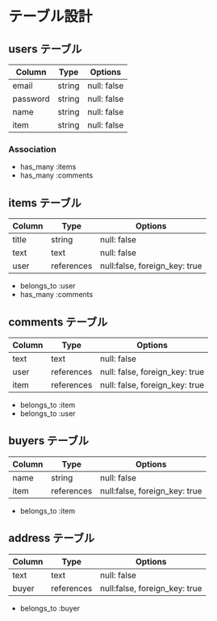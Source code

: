 # テーブル設計

## users テーブル

| Column   | Type   | Options     |
| -------- | ------ | ----------- |
| email    | string | null: false |
| password | string | null: false |
| name     | string | null: false |
| item     | string | null: false |

### Association

- has_many :items
- has_many :comments

## items テーブル

| Column    | Type       | Options     |
| ------    | ---------- | ----------- |
| title     | string     | null: false |
| text      | text       | null: false |
|user       | references | null:false, foreign_key: true |

- belongs_to :user
- has_many :comments


## comments テーブル

| Column   | Type       | Options                        |
| -------  | ---------- | ------------------------------ |
| text     | text       | null: false                    |
| user     | references | null: false, foreign_key: true |
| item     | references | null: false, foreign_key: true |

- belongs_to :item
- belongs_to :user

 ## buyers テーブル

| Column    | Type       | Options     |
| ------    | ---------- | ----------- |
| name      | string     | null: false |
| item      | references | null:false, foreign_key: true |

- belongs_to :item

## address テーブル

| Column    | Type       | Options     |
| ------    | ---------- | ----------- |
| text      | text       | null: false |
| buyer     | references | null:false, foreign_key: true |

- belongs_to :buyer